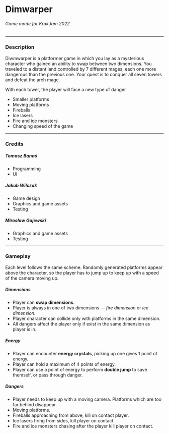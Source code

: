 # **Dimwarper**
###### _Game made for KrakJam 2022_
------------------------

### Description
Diwmwarper is a platformer game in which you lay as a mysterious character who gained an ability to swap between two dimensions. You traveled to a distant land controlled by 7 different mages, each one more dangerous than the previous one. Your quest is to conquer all seven towers and defeat the arch mage.

With each tower, the player will face a new type of danger
- Smaller platforms
- Moving platforms
- Fireballs
- Ice lasers
- Fire and ice monsters
- Changing speed of the game
 ------------------------
### Credits
##### Tomasz Banaś
- Programming
- UI
##### Jakub Wilczak
- Game design
- Graphics and game assets
- Testing
##### Mirosław Gajewski
- Graphics and game assets
- Testing
 ------------------------
### Gameplay

Each level follows the same scheme. Randomly generated platforms appear above the character, so the player has to jump up to keep up with a speed of the camera moving up.

##### Dimensions
- Player can **swap dimensions**.
- Player is always in one of two dimensions — _fire dimension_ or _ice dimension_.
- Player character can collide only with platforms in the same dimension.
- All dangers affect the player only if exist in the same dimension as player is in.

##### Energy
- Player can encounter **energy crystals**, picking up one gives 1 point of energy. 
- Player can hold a maximum of 4 points of energy. 
- Player can use a point of energy to perform **double jump** to save themself, or pass through danger.

##### Dangers
- Player needs to keep up with a moving camera. Platforms which are too far behind disappear.
- Moving platforms.
- Fireballs approaching from above, kill on contact player.
- Ice lasers firing from sides, kill player on contact
- Fire and ice monsters chasing after the player kill player on contact.
